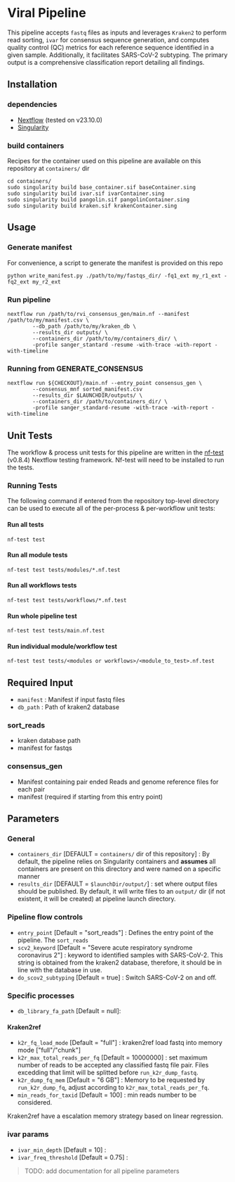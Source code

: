 # Viral Pipeline

This pipeline accepts `fastq` files as inputs and leverages `Kraken2` to perform read sorting, `ivar` for consensus sequence generation, and computes quality control (QC) metrics for each reference sequence identified in a given sample. Additionally, it facilitates SARS-CoV-2 subtyping. The primary output is a comprehensive classification report detailing all findings.

## Installation

### dependencies

- [Nextflow](https://www.nextflow.io) (tested on v23.10.0)
- [Singularity](https://docs.sylabs.io/guides/latest/user-guide/)

### build containers

Recipes for the container used on this pipeline are available on this repository at `containers/` dir

```{bash}
cd containers/
sudo singularity build base_container.sif baseContainer.sing
sudo singularity build ivar.sif ivarContainer.sing
sudo singularity build pangolin.sif pangolinContainer.sing
sudo singularity build kraken.sif krakenContainer.sing
```

## Usage

### Generate manifest

For convenience, a script to generate the manifest is provided on this repo

```{bash}
python write_manifest.py ./path/to/my/fastqs_dir/ -fq1_ext my_r1_ext -fq2_ext my_r2_ext
```

### Run pipeline

```{bash}
nextflow run /path/to/rvi_consensus_gen/main.nf --manifest /path/to/my/manifest.csv \
        --db_path /path/to/my/kraken_db \
        --results_dir outputs/ \
        --containers_dir /path/to/my/containers_dir/ \
        -profile sanger_stantard -resume -with-trace -with-report -with-timeline
```

### Running from **GENERATE_CONSENSUS**

```{bash}
nextflow run ${CHECKOUT}/main.nf --entry_point consensus_gen \
        --consensus_mnf sorted_manifest.csv
        --results_dir $LAUNCHDIR/outputs/ \
        --containers_dir /path/to/containers_dir/ \
        -profile sanger_standard-resume -with-trace -with-report -with-timeline
```

## Unit Tests

The workflow & process unit tests for this pipeline are written in the [nf-test](https://www.nf-test.com/) (v0.8.4) Nextflow testing framework. Nf-test will need to be installed to run the tests.

### Running Tests

The following command if entered from the repository top-level directory can be used to execute all of the per-process & per-workflow unit tests:

#### Run all tests

```{bash}
nf-test test
```

#### Run all module tests

```{bash}
nf-test test tests/modules/*.nf.test
```

#### Run all workflows tests

```{bash}
nf-test test tests/workflows/*.nf.test
```

#### Run whole pipeline test

```{bash}
nf-test test tests/main.nf.test
```

#### Run individual module/workflow test

```{bash}
nf-test test tests/<modules or workflows>/<module_to_test>.nf.test
```

## Required Input

- `manifest` : Manifest if input fastq files
- `db_path` : Path of kraken2 database


### sort_reads

- kraken database path
- manifest for fastqs

### consensus_gen

- Manifest containing pair ended Reads and genome reference files for each pair
- manifest (required if starting from this entry point)

## Parameters

### General

- `containers_dir` [DEFAULT =  `containers/` dir of this repository] : By default, the pipeline relies on Singularity containers and __assumes__ all containers are present on this directory and were named on a specific manner
- `results_dir` [DEFAULT = `$launchDir/output/`] : set where output files should be published. By default, it will write files to an `output/` dir (if not existent, it will be created) at pipeline launch directory.

### Pipeline flow controls

- `entry_point` [Default = "sort_reads"] : Defines the entry point of the pipeline. The `sort_reads`
- `scv2_keyword` [Default = "Severe acute respiratory syndrome coronavirus 2"] : keyword to identified samples with SARS-CoV-2. This string is obtained from the kraken2 database, therefore, it should be in line with the database in use.
- `do_scov2_subtyping` [Default = true] : Switch SARS-CoV-2 on and off.

### Specific processes

- `db_library_fa_path` [Default = null]:

#### Kraken2ref
- `k2r_fq_load_mode` [Default = "full"] : kraken2ref load fastq into memory mode ["full"/"chunk"]
- `k2r_max_total_reads_per_fq` [Default = 10000000] : set maximum number of reads to be accepted any classified fastq file pair. Files excedding that limit will be splitted before `run_k2r_dump_fastq`.
- `k2r_dump_fq_mem` [Default = "6 GB"] : Memory to be requested by `run_k2r_dump_fq`, adjust according to `k2r_max_total_reads_per_fq`.
- `min_reads_for_taxid` [Default = 100] : min reads number to be considered.

Kraken2ref have a escalation memory strategy based on linear regression.
### ivar params

- `ivar_min_depth` [Default = 10] : <to add>
- `ivar_freq_threshold` [Default = 0.75] : <to add >

> TODO: add documentation for all pipeline parameters